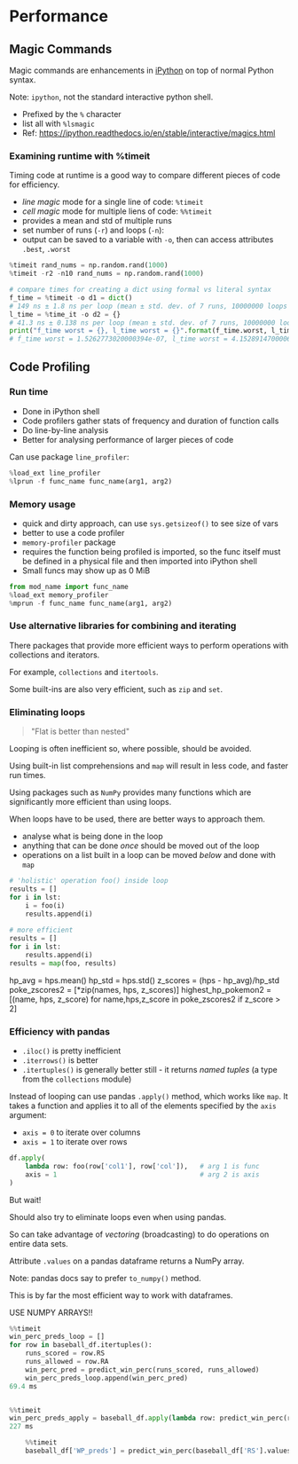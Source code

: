 # Performance

## Magic Commands

Magic commands are enhancements in [iPython](https://ipython.org/) on top of normal Python syntax.

Note: `ipython`, not the standard interactive python shell. 

- Prefixed by the `%` character
- list all with `%lsmagic`
- Ref: https://ipython.readthedocs.io/en/stable/interactive/magics.html


### Examining runtime with %timeit

Timing code at runtime is a good way to compare different pieces of code for efficiency.

- _line magic_ mode for a single line of code: `%timeit`
- _cell magic_ mode for multiple liens of code: `%%timeit` 
- provides a mean and std of multiple runs
- set number of runs (`-r`) and loops (`-n`):
- output can be saved to a variable with `-o`, then can access attributes `.best`, `.worst`

```python
%timeit rand_nums = np.random.rand(1000)
%timeit -r2 -n10 rand_nums = np.random.rand(1000)

# compare times for creating a dict using formal vs literal syntax
f_time = %timeit -o d1 = dict()
# 149 ns ± 1.8 ns per loop (mean ± std. dev. of 7 runs, 10000000 loops each)
l_time = %time_it -o d2 = {}
# 41.3 ns ± 0.138 ns per loop (mean ± std. dev. of 7 runs, 10000000 loops each)
print("f_time worst = {}, l_time worst = {}".format(f_time.worst, l_time.worst))
# f_time worst = 1.5262773020000394e-07, l_time worst = 4.152891470000668e-08
```

## Code Profiling

### Run time

- Done in iPython shell
- Code profilers gather stats of frequency and duration of function calls
- Do line-by-line analysis
- Better for analysing performance of larger pieces of code

Can use package `line_profiler`:

```python
%load_ext line_profiler
%lprun -f func_name func_name(arg1, arg2)
```

### Memory usage

- quick and dirty approach, can use `sys.getsizeof()` to see size of vars 
- better to use a code profiler
- `memory-profiler` package
- requires the function being profiled is imported, so the func itself must be defined in a physical file and then 
imported into iPython shell 
- Small funcs may show up as 0 MiB

```python
from mod_name import func_name
%load_ext memory_profiler
%mprun -f func_name func_name(arg1, arg2)
```

### Use alternative libraries for combining and iterating

There packages that provide more efficient ways to perform operations with collections and iterators. 

For example, `collections` and `itertools`.

Some built-ins are also very efficient, such as `zip` and `set`.

### Eliminating loops

> "Flat is better than nested"

Looping is often inefficient so, where possible, should be avoided.

Using built-in list comprehensions and `map` will result in less code, and faster run times.

Using packages such as `NumPy` provides many functions which are significantly more efficient than using loops.

When loops have to be used, there are better ways to approach them.

- analyse what is being done in the loop
- anything that can be done _once_ should be moved out of the loop
- operations on a list built in a loop can be moved _below_ and done with `map`

```python
# 'holistic' operation foo() inside loop
results = []
for i in lst:
    i = foo(i)  
    results.append(i)
  
# more efficient
results = []
for i in lst:
    results.append(i)
results = map(foo, results)
```

hp_avg = hps.mean()
hp_std = hps.std()
z_scores = (hps - hp_avg)/hp_std
poke_zscores2 = [*zip(names, hps, z_scores)]
highest_hp_pokemon2 = [(name, hps, z_score) for name,hps,z_score in poke_zscores2 if z_score > 2]


### Efficiency with pandas

- `.iloc()` is pretty inefficient
- `.iterrows()` is better
- `.itertuples()` is generally better still  - it returns _named tuples_ (a type from  the `collections` module)

Instead of looping can use pandas `.apply()` method, which works like `map`. It takes a function and applies it to 
all of the elements specified by the `axis` argument:
 
- `axis = 0` to iterate over columns
- `axis = 1` to iterate over rows

```python
df.apply(
    lambda row: foo(row['col1'], row['col']),   # arg 1 is func
    axis = 1                                    # arg 2 is axis
)
```

But wait! 

Should also try to eliminate loops even when using pandas.

So can take advantage of _vectoring_ (broadcasting)  to do operations on entire data sets.

Attribute `.values` on a pandas dataframe returns a NumPy array.

Note: pandas docs say to prefer `to_numpy()` method.

This is by far the most efficient way to work with dataframes.

USE NUMPY ARRAYS!!

```python
%%timeit
win_perc_preds_loop = []
for row in baseball_df.itertuples():
    runs_scored = row.RS
    runs_allowed = row.RA
    win_perc_pred = predict_win_perc(runs_scored, runs_allowed)
    win_perc_preds_loop.append(win_perc_pred)
69.4 ms


%%timeit
win_perc_preds_apply = baseball_df.apply(lambda row: predict_win_perc(row['RS'], row['RA']), axis=1)
227 ms

    %%timeit
    baseball_df['WP_preds'] = predict_win_perc(baseball_df['RS'].values, baseball_df['RA'].values)
```

















 



















